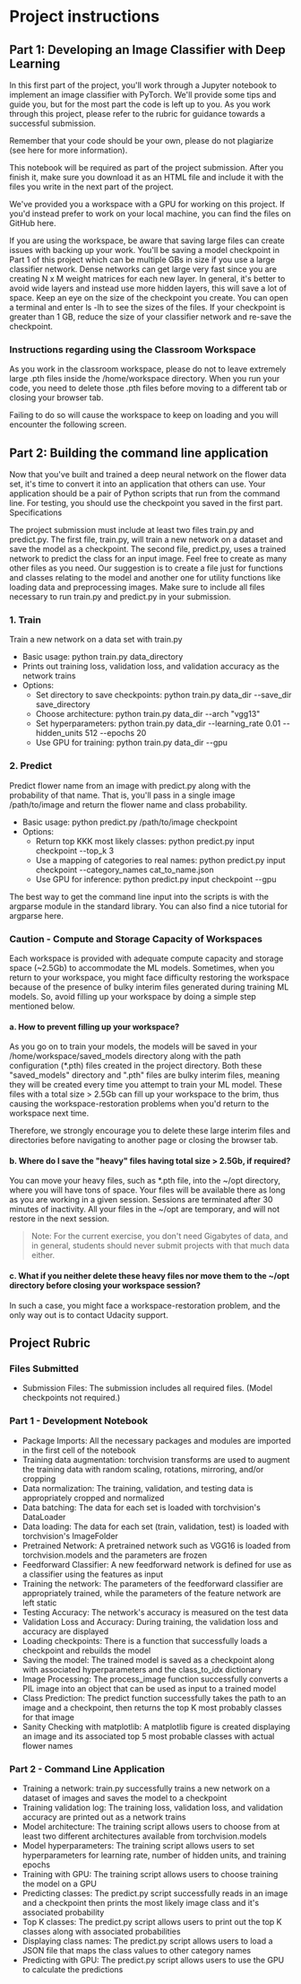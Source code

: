 # Project instructions

## Part 1: Developing an Image Classifier with Deep Learning

In this first part of the project, you'll work through a Jupyter notebook to implement an image classifier with PyTorch. We'll provide some tips and guide you, but for the most part the code is left up to you. As you work through this project, please refer to the rubric for guidance towards a successful submission.

Remember that your code should be your own, please do not plagiarize (see here for more information).

This notebook will be required as part of the project submission. After you finish it, make sure you download it as an HTML file and include it with the files you write in the next part of the project.

We've provided you a workspace with a GPU for working on this project. If you'd instead prefer to work on your local machine, you can find the files on GitHub here.

If you are using the workspace, be aware that saving large files can create issues with backing up your work. You'll be saving a model checkpoint in Part 1 of this project which can be multiple GBs in size if you use a large classifier network. Dense networks can get large very fast since you are creating N x M weight matrices for each new layer. In general, it's better to avoid wide layers and instead use more hidden layers, this will save a lot of space. Keep an eye on the size of the checkpoint you create. You can open a terminal and enter ls -lh to see the sizes of the files. If your checkpoint is greater than 1 GB, reduce the size of your classifier network and re-save the checkpoint.

### Instructions regarding using the Classroom Workspace

As you work in the classroom workspace, please do not to leave extremely large .pth files inside the /home/workspace directory. When you run your code, you need to delete those .pth files before moving to a different tab or closing your browser tab.

Failing to do so will cause the workspace to keep on loading and you will encounter the following screen.

## Part 2: Building the command line application

Now that you've built and trained a deep neural network on the flower data set, it's time to convert it into an application that others can use. Your application should be a pair of Python scripts that run from the command line. For testing, you should use the checkpoint you saved in the first part.
Specifications

The project submission must include at least two files train.py and predict.py. The first file, train.py, will train a new network on a dataset and save the model as a checkpoint. The second file, predict.py, uses a trained network to predict the class for an input image. Feel free to create as many other files as you need. Our suggestion is to create a file just for functions and classes relating to the model and another one for utility functions like loading data and preprocessing images. Make sure to include all files necessary to run train.py and predict.py in your submission.

### 1. Train

Train a new network on a data set with train.py

- Basic usage: python train.py data_directory
- Prints out training loss, validation loss, and validation accuracy as the network trains
- Options:
  - Set directory to save checkpoints: python train.py data_dir --save_dir save_directory
  - Choose architecture: python train.py data_dir --arch "vgg13"
  - Set hyperparameters: python train.py data_dir --learning_rate 0.01 --hidden_units 512 --epochs 20
  - Use GPU for training: python train.py data_dir --gpu

### 2. Predict

Predict flower name from an image with predict.py along with the probability of that name. That is, you'll pass in a single image /path/to/image and return the flower name and class probability.

- Basic usage: python predict.py /path/to/image checkpoint
- Options:
  - Return top KKK most likely classes: python predict.py input checkpoint --top_k 3
  - Use a mapping of categories to real names: python predict.py input checkpoint --category_names cat_to_name.json
  - Use GPU for inference: python predict.py input checkpoint --gpu

The best way to get the command line input into the scripts is with the argparse module in the standard library. You can also find a nice tutorial for argparse here.

### Caution - Compute and Storage Capacity of Workspaces

Each workspace is provided with adequate compute capacity and storage space (~2.5Gb) to accommodate the ML models. Sometimes, when you return to your workspace, you might face difficulty restoring the workspace because of the presence of bulky interim files generated during training ML models. So, avoid filling up your workspace by doing a simple step mentioned below.

#### a. How to prevent filling up your workspace?

As you go on to train your models, the models will be saved in your /home/workspace/saved_models directory along with the path configuration (*.pth) files created in the project directory. Both these "saved_models" directory and ".pth" files are bulky interim files, meaning they will be created every time you attempt to train your ML model. These files with a total size > 2.5Gb can fill up your workspace to the brim, thus causing the workspace-restoration problems when you'd return to the workspace next time.

Therefore, we strongly encourage you to delete these large interim files and directories before navigating to another page or closing the browser tab.

#### b. Where do I save the "heavy" files having total size > 2.5Gb, if required?

You can move your heavy files, such as *.pth file, into the ~/opt directory, where you will have tons of space. Your files will be available there as long as you are working in a given session. Sessions are terminated after 30 minutes of inactivity. All your files in the ~/opt are temporary, and will not restore in the next session.

> Note: For the current exercise, you don't need Gigabytes of data, and in general, students should never submit projects with that much data either.

#### c. What if you neither delete these heavy files nor move them to the ~/opt directory before closing your workspace session?

In such a case, you might face a workspace-restoration problem, and the only way out is to contact Udacity support.

## Project Rubric

### Files Submitted

- Submission Files:  The submission includes all required files. (Model checkpoints not required.)

### Part 1 - Development Notebook

- Package Imports:  All the necessary packages and modules are imported in the first cell of the notebook
- Training data augmentation:  torchvision transforms are used to augment the training data with random scaling, rotations, mirroring, and/or cropping
- Data normalization:  The training, validation, and testing data is appropriately cropped and normalized
- Data batching:  The data for each set is loaded with torchvision's DataLoader
- Data loading:  The data for each set (train, validation, test) is loaded with torchvision's ImageFolder
- Pretrained Network:  A pretrained network such as VGG16 is loaded from torchvision.models and the parameters are frozen
- Feedforward Classifier:  A new feedforward network is defined for use as a classifier using the features as input
- Training the network:  The parameters of the feedforward classifier are appropriately trained, while the parameters of the feature network are left static
- Testing Accuracy:  The network's accuracy is measured on the test data
- Validation Loss and Accuracy:  During training, the validation loss and accuracy are displayed
- Loading checkpoints:  There is a function that successfully loads a checkpoint and rebuilds the model
- Saving the model:  The trained model is saved as a checkpoint along with associated hyperparameters and the class_to_idx dictionary
- Image Processing:  The process_image function successfully converts a PIL image into an object that can be used as input to a trained model
- Class Prediction:  The predict function successfully takes the path to an image and a checkpoint, then returns the top K most probably classes for that image
- Sanity Checking with matplotlib:  A matplotlib figure is created displaying an image and its associated top 5 most probable classes with actual flower names

### Part 2 - Command Line Application

- Training a network:  train.py successfully trains a new network on a dataset of images and saves the model to a checkpoint
- Training validation log:  The training loss, validation loss, and validation accuracy are printed out as a network trains
- Model architecture:  The training script allows users to choose from at least two different architectures available from torchvision.models
- Model hyperparameters:  The training script allows users to set hyperparameters for learning rate, number of hidden units, and training epochs
- Training with GPU:  The training script allows users to choose training the model on a GPU
- Predicting classes:  The predict.py script successfully reads in an image and a checkpoint then prints the most likely image class and it's associated probability
- Top K classes:  The predict.py script allows users to print out the top K classes along with associated probabilities
- Displaying class names:  The predict.py script allows users to load a JSON file that maps the class values to other category names
- Predicting with GPU:  The predict.py script allows users to use the GPU to calculate the predictions
